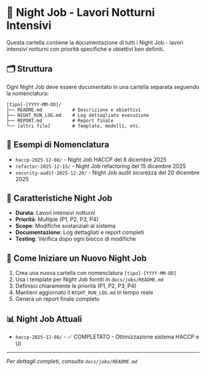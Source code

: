 # 🌙 Night Job - Lavori Notturni Intensivi

Questa cartella contiene la documentazione di tutti i Night Job - lavori intensivi notturni 
con priorità specifiche e obiettivi ben definiti.

## 🗂️ Struttura

Ogni Night Job deve essere documentato in una cartella separata seguendo la nomenclatura:
```
[tipo]-[YYYY-MM-DD]/
├── README.md           # Descrizione e obiettivi
├── NIGHT_RUN_LOG.md    # Log dettagliato esecuzione
├── REPORT.md           # Report finale
└── [altri file]        # Template, modelli, etc.
```

## 📝 Esempi di Nomenclatura

- `haccp-2025-12-08/` - Night Job HACCP del 8 dicembre 2025
- `refactor-2025-12-15/` - Night Job refactoring del 15 dicembre 2025
- `security-audit-2025-12-20/` - Night Job audit sicurezza del 20 dicembre 2025

## 🎯 Caratteristiche Night Job

- **Durata**: Lavori intensivi notturni
- **Priorità**: Multiple (P1, P2, P3, P4)
- **Scope**: Modifiche sostanziali al sistema
- **Documentazione**: Log dettagliati e report completi
- **Testing**: Verifica dopo ogni blocco di modifiche

## 🚀 Come Iniziare un Nuovo Night Job

1. Crea una nuova cartella con nomenclatura `[tipo]-[YYYY-MM-DD]`
2. Usa i template per Night Job forniti in `docs/jobs/README.md`
3. Definisci chiaramente le priorità (P1, P2, P3, P4)
4. Mantieni aggiornato il `NIGHT_RUN_LOG.md` in tempo reale
5. Genera un report finale completo

## 📊 Night Job Attuali

- `haccp-2025-12-08/` - ✅ COMPLETATO - Ottimizzazione sistema HACCP e UI

---

*Per dettagli completi, consulta `docs/jobs/README.md`*
